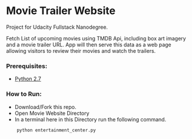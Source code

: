 # Movie Trailer Website

Project for Udacity Fullstack Nanodegree.

Fetch List of upcoming movies using TMDB Api, including box art imagery and a movie trailer URL. App will then serve this data as a web page allowing visitors to review their movies and watch the trailers.

### Prerequisites:
- [Python 2.7](https://www.python.org/downloads/)

### How to Run:
- Download/Fork this repo.
- Open Movie Website Directory
- In a terminal here in this Directory run the following command.
```
    python entertainment_center.py
```
